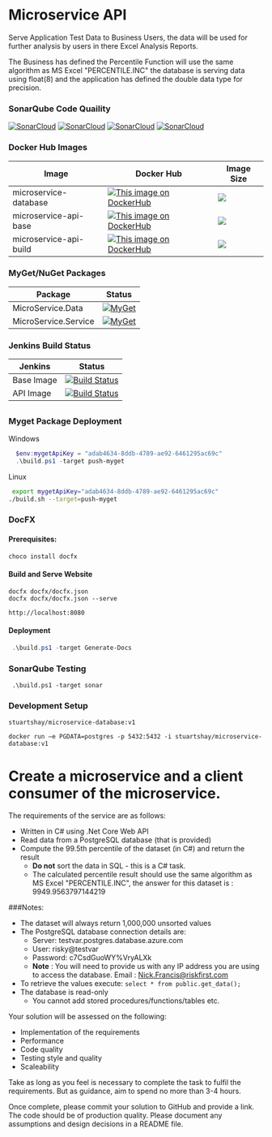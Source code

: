 # Microservice API

Serve Application Test Data to Business Users, the data will be used for further analysis by users in there Excel Analysis Reports.

The Business has defined the Percentile Function will use the same algorithm as MS Excel "PERCENTILE.INC" the database is serving data using float(8) and the application has defined the double data type for precision.

### SonarQube Code Quaility

[![SonarCloud](http://sonar.navigatorglass.com:9000/api/project_badges/measure?project=db762c49b56bd854f8e7fb1d03f7106468a27387&metric=alert_status)](http://sonar.navigatorglass.com:9000/dashboard?id=db762c49b56bd854f8e7fb1d03f7106468a27387)
[![SonarCloud](http://sonar.navigatorglass.com:9000/api/project_badges/measure?project=db762c49b56bd854f8e7fb1d03f7106468a27387&metric=reliability_rating)](http://sonar.navigatorglass.com:9000/dashboard?id=db762c49b56bd854f8e7fb1d03f7106468a27387)
[![SonarCloud](http://sonar.navigatorglass.com:9000/api/project_badges/measure?project=db762c49b56bd854f8e7fb1d03f7106468a27387&metric=security_rating)](http://sonar.navigatorglass.com:9000/dashboard?id=db762c49b56bd854f8e7fb1d03f7106468a27387)
[![SonarCloud](http://sonar.navigatorglass.com:9000/api/project_badges/measure?project=db762c49b56bd854f8e7fb1d03f7106468a27387&metric=sqale_rating)](http://sonar.navigatorglass.com:9000/dashboard?id=db762c49b56bd854f8e7fb1d03f7106468a27387)


### Docker Hub Images 

 Image       |  Docker Hub | Image Size
------------ | ------------- | -------------
microservice-database | [![This image on DockerHub](https://img.shields.io/docker/pulls/stuartshay/microservice-database.svg)](https://hub.docker.com/r/stuartshay/microservice-database/) |[![](https://images.microbadger.com/badges/image/stuartshay/microservice-database.svg)](https://microbadger.com/images/stuartshay/microservice-database "Get your own image badge on microbadger.com") 
microservice-api-base | [![This image on DockerHub](https://img.shields.io/docker/pulls/stuartshay/microservice-api.svg)](https://hub.docker.com/r/stuartshay/microservice-api/)  | [![](https://images.microbadger.com/badges/image/stuartshay/microservice-api.svg)](https://microbadger.com/images/stuartshay/microservice-api "Get your own image badge on microbadger.com") 
microservice-api-build | [![This image on DockerHub](https://img.shields.io/docker/pulls/stuartshay/microservice-api.svg)](https://hub.docker.com/r/stuartshay/microservice-api/) | [![](https://images.microbadger.com/badges/image/stuartshay/microservice-api.svg)](https://microbadger.com/images/stuartshay/microservice-api "Get your own image badge on microbadger.com")


### MyGet/NuGet Packages

 Package | Status  
------------ | -------------
MicroService.Data | [![MyGet](https://img.shields.io/myget/microservice/v/MicroService.Data.svg)](https://www.myget.org/feed/microservice/package/nuget/MicroService.Data)
MicroService.Service | [![MyGet](https://img.shields.io/myget/microservice/v/MicroService.Service.svg)](https://www.myget.org/feed/microservice/package/nuget/MicroService.Service)

### Jenkins Build Status

 Jenkins | Status  
------------ | -------------
Base Image | [![Build Status](https://jenkins.navigatorglass.com/buildStatus/icon?job=MicroService/microservice-api-base)](https://jenkins.navigatorglass.com/job/MicroService/job/microservice-api-base/)
API  Image | [![Build Status](https://jenkins.navigatorglass.com/buildStatus/icon?job=MicroService/microservice-api-build)](https://jenkins.navigatorglass.com/job/MicroService/job/microservice-api-build/)

##

### Myget Package Deployment

Windows

```powershell
  $env:mygetApiKey = "adab4634-8ddb-4789-ae92-6461295ac69c"
  .\build.ps1 -target push-myget
```

Linux
 
```bash
 export mygetApiKey="adab4634-8ddb-4789-ae92-6461295ac69c"
./build.sh --target=push-myget
```

### DocFX

#### Prerequisites:

```
choco install docfx
```

#### Build and Serve Website

```
docfx docfx/docfx.json
docfx docfx/docfx.json --serve
```

```
http://localhost:8080
```

#### Deployment 
```powershell
 .\build.ps1 -target Generate-Docs
```

### SonarQube Testing

```
 .\build.ps1 -target sonar
```

### Development Setup

```
stuartshay/microservice-database:v1

docker run —e PGDATA=postgres -p 5432:5432 -i stuartshay/microservice-database:v1

```










# Create a microservice and a client consumer of the microservice.

The requirements of the service are as follows:

* Written in C# using .Net Core Web API
* Read data from a PostgreSQL database (that is provided)
* Compute the 99.5th percentile of the dataset (in C#) and return the result
  * **Do not** sort the data in SQL - this is a C# task.
  * The calculated percentile result should use the same algorithm as MS Excel "PERCENTILE.INC", the answer for this dataset is : 9949.9563797144219



###Notes: 
* The dataset will always return 1,000,000 unsorted values
* The PostgreSQL database connection details are:
  * Server: testvar.postgres.database.azure.com
  * User: risky@testvar
  * Password: c7CsdGuoWY%VryALXk
  * **Note** : You will need to provide us with any IP address you are using to access the database. Email : Nick.Francis@riskfirst.com
* To retrieve the values execute: `select * from public.get_data();`
* The database is read-only
  * You cannot add stored procedures/functions/tables etc.



Your solution will be assessed on the following:

* Implementation of the requirements
* Performance
* Code quality
* Testing style and quality
* Scaleability


Take as long as you feel is necessary to complete the task to fulfil the requirements.
But as guidance, aim to spend no more than 3-4 hours.  

Once complete, please commit your solution to GitHub and provide a link. The code should be of production quality.
Please document any assumptions and design decisions in a README file.
